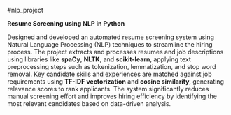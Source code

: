 #nlp_project



**Resume Screening using NLP in Python**

Designed and developed an automated resume screening system using Natural Language Processing (NLP) techniques to streamline the hiring process. The project extracts and processes resumes and job descriptions using libraries like **spaCy**, **NLTK**, and **scikit-learn**, applying text preprocessing steps such as tokenization, lemmatization, and stop word removal. Key candidate skills and experiences are matched against job requirements using **TF-IDF vectorization** and **cosine similarity**, generating relevance scores to rank applicants. The system significantly reduces manual screening effort and improves hiring efficiency by identifying the most relevant candidates based on data-driven analysis.

